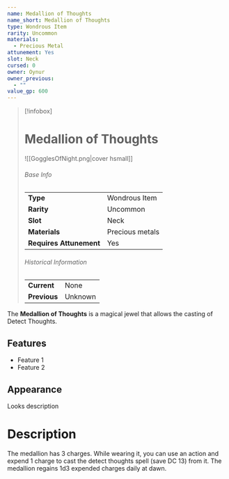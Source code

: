 ```yaml
---
name: Medallion of Thoughts
name_short: Medallion of Thoughts
type: Wondrous Item
rarity: Uncommon
materials:
  - Precious Metal
attunement: Yes
slot: Neck
cursed: 0
owner: Oynur
owner_previous:
  - ""
value_gp: 600
---
```

> [!infobox]  
> # Medallion of Thoughts
> ![[GogglesOfNight.png|cover hsmall]]
> ###### Base Info
> | | |
> |---|---|
> | **Type** | Wondrous Item |
> | **Rarity** | Uncommon |
> | **Slot** | Neck |
> | **Materials** | Precious metals |
> | **Requires Attunement** | Yes |
> ###### Historical Information
> | | |
> |---|---|
> | **Current** | None |
> | **Previous** | Unknown |

The **Medallion of Thoughts** is a magical jewel that allows the casting of Detect Thoughts.
## Features
- Feature 1
- Feature 2
## Appearance
Looks description
# Description
The medallion has 3 charges. While wearing it, you can use an action and expend 1 charge to cast the detect thoughts spell (save DC 13) from it. The medallion regains 1d3 expended charges daily at dawn.